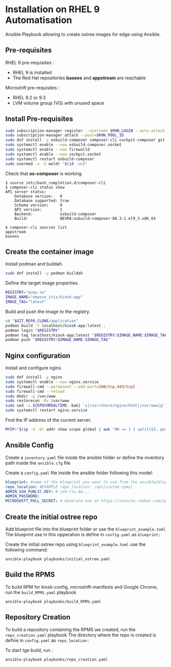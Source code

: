 # Installation on RHEL 9 Automatisation

Ansible Playbook allowing to create ostree images for edge using Ansible.

## Pre-requisites

RHEL 9 pre-requisites :

- RHEL 9 is installed
- The Red Hat repositories **baseos** and **appstream** are reachable

Microshift pre-requisites :

- RHEL 9.2 or 9.3
- LVM volume group (VG) with unused space

## Install Pre-requisites

```sh
sudo subscription-manager register --username $RHN_LOGIN --auto-attach
sudo subscription-manager attach --pool=$RHN_POOL_ID
sudo dnf install -y osbuild-composer composer-cli cockpit-composer git firewalld python3-toml
sudo systemctl enable --now osbuild-composer.socket
sudo systemctl enable --now firewalld
sudo systemctl enable --now cockpit.socket
sudo systemctl restart osbuild-composer
sudo usermod -a -G weldr "$(id -un)"
```

Check that **os-composer** is working.

```
$ source /etc/bash_completion.d/composer-cli
$ composer-cli status show
API server status:
    Database version:   0
    Database supported: true
    Schema version:     0
    API version:        1
    Backend:            osbuild-composer
    Build:              NEVRA:osbuild-composer-88.3-1.el9_3.x86_64

$ composer-cli sources list
appstream
baseos
```

## Create the container image

Install podman and buildah.

```sh
sudo dnf install -y podman buildah
```

Define the target image properties.

```sh
REGISTRY="quay.io"
IMAGE_NAME="nmasse_itix/kiosk-app"
IMAGE_TAG="latest"
```

Build and push the image to the registry.

```sh
cd "$GIT_REPO_CLONE/application"
podman build -t localhost/kiosk-app:latest .
podman login "$REGISTRY"
podman tag localhost/kiosk-app:latest "$REGISTRY/$IMAGE_NAME:$IMAGE_TAG"
podman push "$REGISTRY/$IMAGE_NAME:$IMAGE_TAG"
```

## Nginx configuration

Install and configure nginx.

```sh
sudo dnf install -y nginx
sudo systemctl enable --now nginx.service
sudo firewall-cmd --permanent --add-port={80/tcp,443/tcp}
sudo firewall-cmd --reload
sudo mkdir -p /var/www
sudo restorecon -Rv /var/www
sudo sed -i.${EPOCHREALTIME:-bak} 's|/usr/share/nginx/html|/var/www|g' /etc/nginx/nginx.conf
sudo systemctl restart nginx.service
```

Find the IP address of the current server.

```sh
MYIP="$(ip -4 -br addr show scope global | awk 'NR == 1 { split($3, parts, "/"); print parts[1]; }')"
```
## Ansible Config

Create a `inventory.yaml` file inside the ansible folder or define the inventory path inside the `ansible.cfg` file  

Create a `config.yaml` file inside the ansible folder following this model:
```yaml
blueprint: #name of the blueprint you want to use from the ansible/bluprint folder. EXAMPLE blueprint: blueprint_example.toml
repo_location: #EXAMPLE repo_location: /opt/custom-rpms/
ADMIN_SSH_PUBLIC_KEY: # ssh-rsa AA...
ADMIN_PASSWORD: 
MICROSHIFT_PULL_SECRET: # Generate one on https://console.redhat.com/openshift/install/pull-secret
```


## Create the initial ostree repo


Add blueprint file into the blueprint folder or use the `blueprint_example.toml`  
The blueprint use in this opperation is define in `config.yaml` as `blueprint:`

Create the initial ostree repo using `blueprint_example.toml` use the following command: 
```
ansible-playbook playbooks/initial_ostree.yaml
```


## Build the RPMS

To build RPM for kiosk-config, microshift-manifests and Google Chrome, run the `build_RPMS.yaml` playbook
```
ansible-playbook playbooks/build_RPMS.yaml
```

## Repository Creation
To build a repository containing the RPMS we created, run the `repo_creation.yaml` playbook
The directory where the repo is created is define in `config.yaml` as `repo_location:` 

To start tge build, run :
```
ansible-playbook playbooks/repo_creation.yaml 
```



